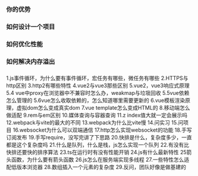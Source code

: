 


### 你的优势




### 如何设计一个项目






### 如何优化性能




### 如何解决内存溢出




### 




1.js事件循环，为什么要有事件循环，宏任务有哪些，微任务有哪些
2.HTTPS与http区别
3.http2有哪些特性
4.vue2与vue3那些区别
5.vue2，vue3响应式原理
5.4 vue中proxy在浏览器中不兼容时怎么办，weakmap与垃圾回收
5.5vue依赖怎么管理的
5.6vue怎么收取依赖的，怎么知道哪里需要更新的
6.vue模板渲染原理，虚拟dom怎么变成真实dom
7.vue template怎么变成HTML的
8.移动端怎么做适配
9.rem与em区别
10.媒体查询与容器查询
11.z index值大就一定会展示吗
12.webpack与vite的最大的不同
13.webpack为什么比vite慢
14.问实习
15.问项目
16.websocket为什么可以双端通信
17.http怎么实现websocket的功能
18.手写订阅发布
19.手写require，没写完讲了下思路
20.快排是什么，复杂度多少，一直都是这个复杂度吗
21.什么是队列，什么是栈，js怎么实现一个队列
22.有没有比快排还要快的排序算法
23.ts在运行时有没有性能开销
24.js有什么最新特性
25箭头函数，为什么要有箭头函数
26.js怎么在服务端实现多线程
27.一些特性怎么适配低版本浏览器
28.数组插入一个元素的复杂度
29.反问，团队好像是做基建的
